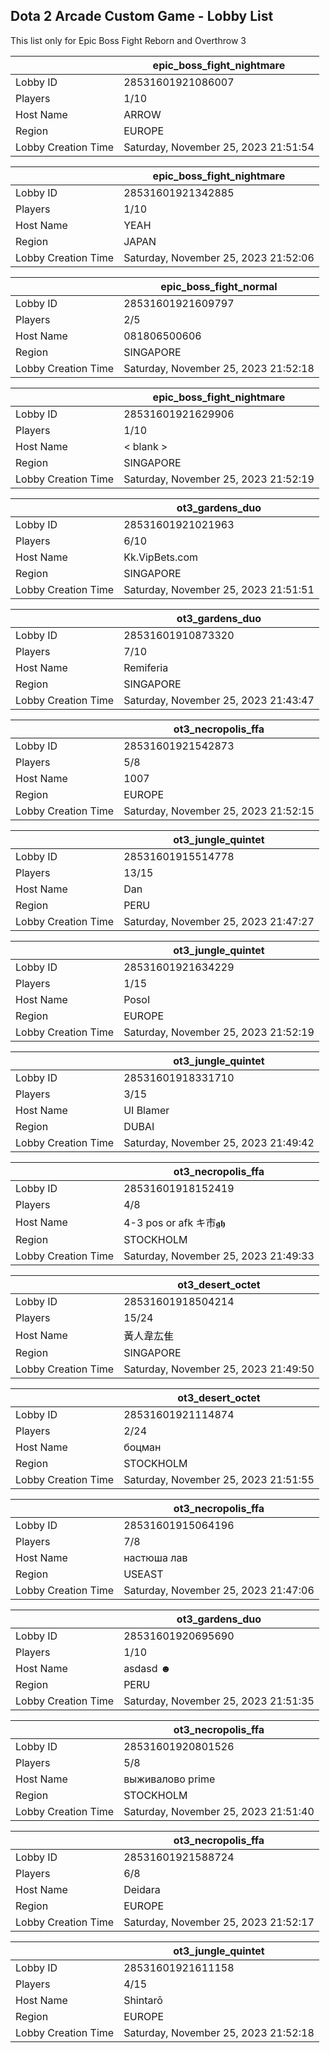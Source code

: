 ## Dota 2 Arcade Custom Game - Lobby List

This list only for Epic Boss Fight Reborn and Overthrow 3

|  | epic_boss_fight_nightmare |
| ------ | ------ |
| Lobby ID | 28531601921086007 |
| Players | 1/10 |
| Host Name | ARROW |
| Region | EUROPE |
| Lobby Creation Time | Saturday, November 25, 2023 21:51:54 |


|  | epic_boss_fight_nightmare |
| ------ | ------ |
| Lobby ID | 28531601921342885 |
| Players | 1/10 |
| Host Name | YEAH |
| Region | JAPAN |
| Lobby Creation Time | Saturday, November 25, 2023 21:52:06 |


|  | epic_boss_fight_normal |
| ------ | ------ |
| Lobby ID | 28531601921609797 |
| Players | 2/5 |
| Host Name | 081806500606 |
| Region | SINGAPORE |
| Lobby Creation Time | Saturday, November 25, 2023 21:52:18 |


|  | epic_boss_fight_nightmare |
| ------ | ------ |
| Lobby ID | 28531601921629906 |
| Players | 1/10 |
| Host Name | < blank > |
| Region | SINGAPORE |
| Lobby Creation Time | Saturday, November 25, 2023 21:52:19 |


|  | ot3_gardens_duo |
| ------ | ------ |
| Lobby ID | 28531601921021963 |
| Players | 6/10 |
| Host Name | Kk.VipBets.com |
| Region | SINGAPORE |
| Lobby Creation Time | Saturday, November 25, 2023 21:51:51 |


|  | ot3_gardens_duo |
| ------ | ------ |
| Lobby ID | 28531601910873320 |
| Players | 7/10 |
| Host Name | Remiferia |
| Region | SINGAPORE |
| Lobby Creation Time | Saturday, November 25, 2023 21:43:47 |


|  | ot3_necropolis_ffa |
| ------ | ------ |
| Lobby ID | 28531601921542873 |
| Players | 5/8 |
| Host Name | 1007 |
| Region | EUROPE |
| Lobby Creation Time | Saturday, November 25, 2023 21:52:15 |


|  | ot3_jungle_quintet |
| ------ | ------ |
| Lobby ID | 28531601915514778 |
| Players | 13/15 |
| Host Name | Dan |
| Region | PERU |
| Lobby Creation Time | Saturday, November 25, 2023 21:47:27 |


|  | ot3_jungle_quintet |
| ------ | ------ |
| Lobby ID | 28531601921634229 |
| Players | 1/15 |
| Host Name | PosoI |
| Region | EUROPE |
| Lobby Creation Time | Saturday, November 25, 2023 21:52:19 |


|  | ot3_jungle_quintet |
| ------ | ------ |
| Lobby ID | 28531601918331710 |
| Players | 3/15 |
| Host Name | UI Blamer |
| Region | DUBAI |
| Lobby Creation Time | Saturday, November 25, 2023 21:49:42 |


|  | ot3_necropolis_ffa |
| ------ | ------ |
| Lobby ID | 28531601918152419 |
| Players | 4/8 |
| Host Name | 4-3 pos or afk キ市𝖌𝖍 |
| Region | STOCKHOLM |
| Lobby Creation Time | Saturday, November 25, 2023 21:49:33 |


|  | ot3_desert_octet |
| ------ | ------ |
| Lobby ID | 28531601918504214 |
| Players | 15/24 |
| Host Name | 黃人韋厷隹 |
| Region | SINGAPORE |
| Lobby Creation Time | Saturday, November 25, 2023 21:49:50 |


|  | ot3_desert_octet |
| ------ | ------ |
| Lobby ID | 28531601921114874 |
| Players | 2/24 |
| Host Name | боцман |
| Region | STOCKHOLM |
| Lobby Creation Time | Saturday, November 25, 2023 21:51:55 |


|  | ot3_necropolis_ffa |
| ------ | ------ |
| Lobby ID | 28531601915064196 |
| Players | 7/8 |
| Host Name | настюша лав |
| Region | USEAST |
| Lobby Creation Time | Saturday, November 25, 2023 21:47:06 |


|  | ot3_gardens_duo |
| ------ | ------ |
| Lobby ID | 28531601920695690 |
| Players | 1/10 |
| Host Name | asdasd ☻ |
| Region | PERU |
| Lobby Creation Time | Saturday, November 25, 2023 21:51:35 |


|  | ot3_necropolis_ffa |
| ------ | ------ |
| Lobby ID | 28531601920801526 |
| Players | 5/8 |
| Host Name | выживалово prime |
| Region | STOCKHOLM |
| Lobby Creation Time | Saturday, November 25, 2023 21:51:40 |


|  | ot3_necropolis_ffa |
| ------ | ------ |
| Lobby ID | 28531601921588724 |
| Players | 6/8 |
| Host Name | Deidara |
| Region | EUROPE |
| Lobby Creation Time | Saturday, November 25, 2023 21:52:17 |


|  | ot3_jungle_quintet |
| ------ | ------ |
| Lobby ID | 28531601921611158 |
| Players | 4/15 |
| Host Name | Shintarō |
| Region | EUROPE |
| Lobby Creation Time | Saturday, November 25, 2023 21:52:18 |


